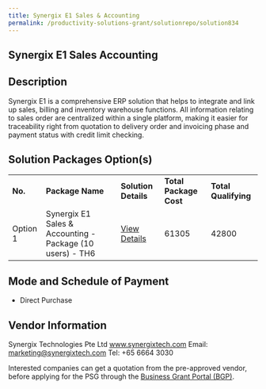 ```yaml
---
title: Synergix E1 Sales & Accounting
permalink: /productivity-solutions-grant/solutionrepo/solution834
---
```


## Synergix E1 Sales Accounting

## Description

Synergix E1 is a comprehensive ERP solution that helps to integrate and link up sales, billing and inventory warehouse functions. All information relating to sales order are centralized within a single platform, making it easier for traceability right from quotation to delivery order and invoicing phase and payment status with credit limit checking. 

## Solution Packages Option(s)

<table>
<tr>
<td><b>No.</b></td>
<td><b>Package Name</b></td>
<td><b>Solution Details</b></td>
<td><b>Total Package Cost</b></td>
<td><b>Total Qualifying</b></td>
</tr>
<tr>
<td>Option 1</td>
<td>Synergix E1 Sales & Accounting - Package (10 users) - TH6</td>
<td><a href='https://www.gobusiness.gov.sg/images/psg/Synergix_Annex3_Part_2.pdf'>View Details</a></td>
<td>61305</td>
<td>42800</td>
</tr>
</table>

## Mode and Schedule of Payment

 - Direct Purchase

## Vendor Information

 Synergix Technologies Pte Ltd
www.synergixtech.com
Email: marketing@synergixtech.com
Tel: +65 6664 3030

Interested companies can get a quotation from the pre-approved vendor, before applying for the PSG through the <a href='https://www.businessgrants.gov.sg/'>Business Grant Portal (BGP)</a>.
<script src="/jquery/resize-tables.js"></script>
